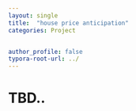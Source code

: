 ```yaml
---
layout: single
title:  "house price anticipation"
categories: Project


author_profile: false
typora-root-url: ../
---
```


# TBD..

